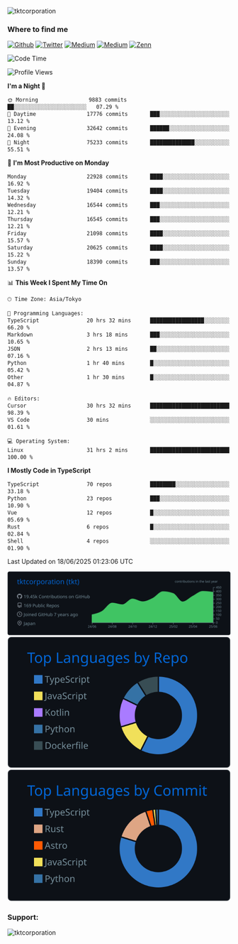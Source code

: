 <p align="left"> <img src="https://komarev.com/ghpvc/?username=tktcorporation&label=Profile%20views&color=0e75b6&style=flat" alt="tktcorporation" /> </p>

<h3>Where to find me</h3>
<p>
<a href="https://github.com/tktcorporation" target="_blank"><img alt="Github" src="https://img.shields.io/badge/GitHub-%2312100E.svg?&style=for-the-badge&logo=Github&logoColor=white" /></a>
<a href="https://twitter.com/tktcorporation" target="_blank"><img alt="Twitter" src="https://img.shields.io/badge/twitter-%231DA1F2.svg?&style=for-the-badge&logo=twitter&logoColor=white" /></a>
<a href="https://www.linkedin.com/in/tktcorporation" target="_blank"><img alt="Medium" src="https://img.shields.io/badge/linkdin-0a66c2.svg?&style=for-the-badge&logo=linkedin&logoColor=white" /></a>
<a href="https://qiita.com/tktcorporation" target="_blank"><img alt="Medium" src="https://img.shields.io/badge/qiita-55C500.svg?&style=for-the-badge&logo=qiita&logoColor=white" /></a>
<a href="https://zenn.dev/tktcorporation" target="_blank"><img alt="Zenn" src="https://img.shields.io/badge/Zenn-3EA8FF.svg?&style=for-the-badge&logo=Zenn&logoColor=white" /></a>
</p>
  
<!--START_SECTION:waka-->
![Code Time](http://img.shields.io/badge/Code%20Time-2%2C469%20hrs%2033%20mins-blue)

![Profile Views](http://img.shields.io/badge/Profile%20Views-1-blue)

**I'm a Night 🦉** 

```text
🌞 Morning                9883 commits        ██░░░░░░░░░░░░░░░░░░░░░░░   07.29 % 
🌆 Daytime                17776 commits       ███░░░░░░░░░░░░░░░░░░░░░░   13.12 % 
🌃 Evening                32642 commits       ██████░░░░░░░░░░░░░░░░░░░   24.08 % 
🌙 Night                  75233 commits       ██████████████░░░░░░░░░░░   55.51 % 
```
📅 **I'm Most Productive on Monday** 

```text
Monday                   22928 commits       ████░░░░░░░░░░░░░░░░░░░░░   16.92 % 
Tuesday                  19404 commits       ████░░░░░░░░░░░░░░░░░░░░░   14.32 % 
Wednesday                16544 commits       ███░░░░░░░░░░░░░░░░░░░░░░   12.21 % 
Thursday                 16545 commits       ███░░░░░░░░░░░░░░░░░░░░░░   12.21 % 
Friday                   21098 commits       ████░░░░░░░░░░░░░░░░░░░░░   15.57 % 
Saturday                 20625 commits       ████░░░░░░░░░░░░░░░░░░░░░   15.22 % 
Sunday                   18390 commits       ███░░░░░░░░░░░░░░░░░░░░░░   13.57 % 
```


📊 **This Week I Spent My Time On** 

```text
🕑︎ Time Zone: Asia/Tokyo

💬 Programming Languages: 
TypeScript               20 hrs 32 mins      █████████████████░░░░░░░░   66.20 % 
Markdown                 3 hrs 18 mins       ███░░░░░░░░░░░░░░░░░░░░░░   10.65 % 
JSON                     2 hrs 13 mins       ██░░░░░░░░░░░░░░░░░░░░░░░   07.16 % 
Python                   1 hr 40 mins        █░░░░░░░░░░░░░░░░░░░░░░░░   05.42 % 
Other                    1 hr 30 mins        █░░░░░░░░░░░░░░░░░░░░░░░░   04.87 % 

🔥 Editors: 
Cursor                   30 hrs 32 mins      █████████████████████████   98.39 % 
VS Code                  30 mins             ░░░░░░░░░░░░░░░░░░░░░░░░░   01.61 % 

💻 Operating System: 
Linux                    31 hrs 2 mins       █████████████████████████   100.00 % 
```

**I Mostly Code in TypeScript** 

```text
TypeScript               70 repos            ████████░░░░░░░░░░░░░░░░░   33.18 % 
Python                   23 repos            ███░░░░░░░░░░░░░░░░░░░░░░   10.90 % 
Vue                      12 repos            █░░░░░░░░░░░░░░░░░░░░░░░░   05.69 % 
Rust                     6 repos             █░░░░░░░░░░░░░░░░░░░░░░░░   02.84 % 
Shell                    4 repos             ░░░░░░░░░░░░░░░░░░░░░░░░░   01.90 % 
```




 Last Updated on 18/06/2025 01:23:06 UTC
<!--END_SECTION:waka-->

[![](https://raw.githubusercontent.com/tktcorporation/tktcorporation/master/profile-summary-card-output/github_dark/0-profile-details.svg)](https://github.com/vn7n24fzkq/github-profile-summary-cards)
[![](https://raw.githubusercontent.com/tktcorporation/tktcorporation/master/profile-summary-card-output/github_dark/1-repos-per-language.svg)](https://github.com/vn7n24fzkq/github-profile-summary-cards) [![](https://raw.githubusercontent.com/tktcorporation/tktcorporation/master/profile-summary-card-output/github_dark/2-most-commit-language.svg)](https://github.com/vn7n24fzkq/github-profile-summary-cards)

<h3 align="left">Support:</h3>
<p><a href="https://www.buymeacoffee.com/tktcorporation"> <img align="left" src="https://cdn.buymeacoffee.com/buttons/v2/default-yellow.png" height="50" width="210" alt="tktcorporation" /></a></p><br><br>
